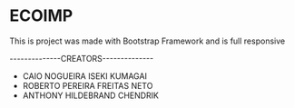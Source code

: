 # ECOIMP
This is project was made with Bootstrap Framework and is full responsive

--------------CREATORS--------------

 - CAIO NOGUEIRA ISEKI KUMAGAI
 - ROBERTO PEREIRA FREITAS NETO
 - ANTHONY HILDEBRAND CHENDRIK
